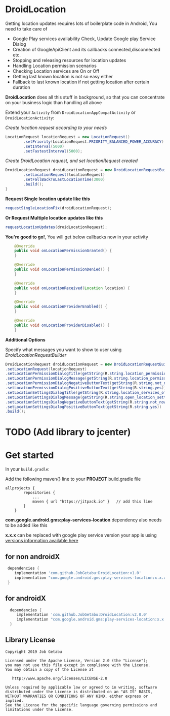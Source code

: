 # DroidLocation

Getting location updates requires lots of boilerplate code in Android, You need to take care of
- Google Play services availability Check, Update Google play Service Dialog
- Creation of GoogleApiClient and its callbacks connected,disconnected etc.
- Stopping and releasing resources for location updates
- Handling Location permission scenarios
- Checking Location services are On or Off
- Getting last known location is not so easy either
- Fallback to last known location if not getting location after certain duration

**DroidLocation** does all this stuff in background, so that you can concentrate on your business logic than handling all above

Extend your `Activity` from `DroidLocationAppCompatActivity` or `DroidLocationActivity`:

*Create location request according to your needs*

```java
LocationRequest locationRequest = new LocationRequest()
        .setPriority(LocationRequest.PRIORITY_BALANCED_POWER_ACCURACY)
        .setInterval(5000)
        .setFastestInterval(5000);
```                        
*Create DroidLocation request, and set locationRequest created*
```java
DroidLocationRequest droidLocationRequest = new DroidLocationRequestBuilder()
        .setLocationRequest(locationRequest)
        .setFallBackToLastLocationTime(3000)
        .build();
}
```
**Request Single location update like this**
```java
requestSingleLocationFix(droidLocationRequest);
```
**Or Request Multiple location updates like this**
```java
requestLocationUpdates(droidLocationRequest);
```

**You're good to go!**, You will get below callbacks now in your activity

```java
    @Override
    public void onLocationPermissionGranted() {
    }

    @Override
    public void onLocationPermissionDenied() {
    }

    @Override
    public void onLocationReceived(Location location) {
    }

    @Override
    public void onLocationProviderEnabled() {
    }

    @Override
    public void onLocationProviderDisabled() {
    }
```

**Additional Options**

Specify what messages you want to show to user using *DroidLocationRequestBuilder*
```java
DroidLocationRequest droidLocationRequest = new DroidLocationRequestBuilder()
.setLocationRequest(locationRequest)
.setLocationPermissionDialogTitle(getString(R.string.location_permission_dialog_title))
.setLocationPermissionDialogMessage(getString(R.string.location_permission_dialog_message))
.setLocationPermissionDialogNegativeButtonText(getString(R.string.not_now))
.setLocationPermissionDialogPositiveButtonText(getString(R.string.yes))
.setLocationSettingsDialogTitle(getString(R.string.location_services_off))
.setLocationSettingsDialogMessage(getString(R.string.open_location_settings))
.setLocationSettingsDialogNegativeButtonText(getString(R.string.not_now))
.setLocationSettingsDialogPositiveButtonText(getString(R.string.yes))
.build();
```



# TODO (Add library to jcenter)

# Get started 

In your `build.gradle`:

Add the following maven{} line to your **PROJECT** build.gradle file

```
allprojects {
		repositories {
			...
			maven { url "https://jitpack.io" }   // add this line
		}
	}
```

**com.google.android.gms:play-services-location** dependency also needs to be added like this

**x.x.x** can be replaced with google play service version your app is using [versions information available here](https://developers.google.com/android/guides/releases) 

## for non androidX
```gradle
 dependencies {
    implementation 'com.github.JobGetabu:DroidLocation:v1.0'
    implementation "com.google.android.gms:play-services-location:x.x.x"
 }
```

 ## for androidX
```gradle
  dependencies {
     implementation 'com.github.JobGetabu:DroidLocation:v2.0.0'
     implementation "com.google.android.gms:play-services-location:x.x.x"
  }
```



## Library License

    Copyright 2019 Job Getabu

    Licensed under the Apache License, Version 2.0 (the "License");
    you may not use this file except in compliance with the License.
    You may obtain a copy of the License at

       http://www.apache.org/licenses/LICENSE-2.0

    Unless required by applicable law or agreed to in writing, software
    distributed under the License is distributed on an "AS IS" BASIS,
    WITHOUT WARRANTIES OR CONDITIONS OF ANY KIND, either express or implied.
    See the License for the specific language governing permissions and
    limitations under the License.
